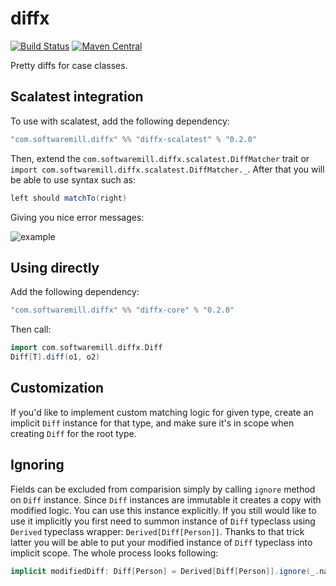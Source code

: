 # diffx 
[![Build Status](https://travis-ci.org/softwaremill/diffx.svg?branch=master)](https://travis-ci.org/softwaremill/diffx)
[![Maven Central](https://maven-badges.herokuapp.com/maven-central/com.softwaremill.diffx/diffx-core_2.13/badge.svg)](https://search.maven.org/search?q=g:com.softwaremill.diffx)

Pretty diffs for case classes. 

## Scalatest integration

To use with scalatest, add the following dependency:

```scala
"com.softwaremill.diffx" %% "diffx-scalatest" % "0.2.0"
```

Then, extend the `com.softwaremill.diffx.scalatest.DiffMatcher` trait or `import com.softwaremill.diffx.scalatest.DiffMatcher._`.
After that you will be able to use syntax such as:

```scala
left should matchTo(right)
```

Giving you nice error messages:

![example](https://github.com/softwaremill/diff-x/blob/master/example.png?raw=true)

## Using directly

Add the following dependency:

```scala
"com.softwaremill.diffx" %% "diffx-core" % "0.2.0"
```

Then call:

```scala
import com.softwaremill.diffx.Diff
Diff[T].diff(o1, o2)
```

## Customization

If you'd like to implement custom matching logic for given type, create an implicit `Diff` instance for that 
type, and make sure it's in scope when creating `Diff` for the root type.


## Ignoring

Fields can be excluded from comparision simply by calling `ignore` method on `Diff` instance.
Since `Diff` instances are immutable it creates a copy with modified logic. You can use this instance 
explicitly. If you still would like to use it implicitly you first need to summon instance of `Diff` typeclass using
`Derived` typeclass wrapper: `Derived[Diff[Person]]`. Thanks to that trick latter you will be able to put your modified
instance of `Diff` typeclass into implicit scope. The whole process looks following:
```scala
implicit modifiedDiff: Diff[Person] = Derived[Diff[Person]].ignore(_.name)
``` 


